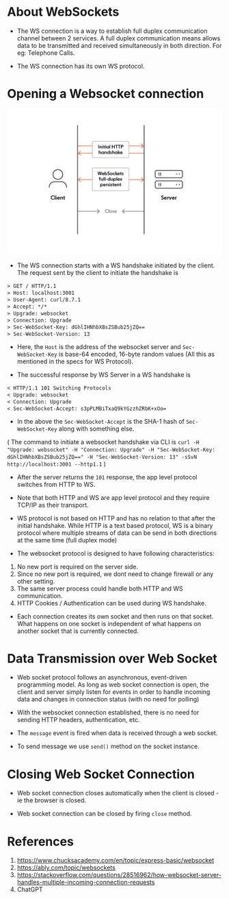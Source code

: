 # About WebSockets

- The WS connection is a way to establish full duplex communication channel between 2 services. A full duplex communication means allows data to be transmitted and received simultaneously in both direction. For eg: Telephone Calls.

- The WS connection has its own WS protocol.

# Opening a Websocket connection

![Web Socket Protocol](img/websocketProtocol.png)

- The WS connection starts with a WS handshake initiated by the client. The request sent by the client to initiate the handshake is

```
> GET / HTTP/1.1
> Host: localhost:3001
> User-Agent: curl/8.7.1
> Accept: */*
> Upgrade: websocket
> Connection: Upgrade
> Sec-WebSocket-Key: dGhlIHNhbXBsZSBub25jZQ==
> Sec-WebSocket-Version: 13
```

- Here, the `Host` is the address of the websocket server and `Sec-WebSocket-Key` is base-64 encoded, 16-byte random values (All this as mentioned in the specs for WS Protocol).

- The successful response by WS Server in a WS handshake is

```
< HTTP/1.1 101 Switching Protocols
< Upgrade: websocket
< Connection: Upgrade
< Sec-WebSocket-Accept: s3pPLMBiTxaQ9kYGzzhZRbK+xOo=
```

- In the above the `Sec-WebSocket-Accept` is the SHA-1 hash of `Sec-WebSocket-Key` along with something else.

( The command to initiate a websocket handshake via CLI is `curl -H "Upgrade: websocket" -H "Connection: Upgrade" -H "Sec-WebSocket-Key: dGhlIHNhbXBsZSBub25jZQ==" -H "Sec-WebSocket-Version: 13" -sSvN http://localhost:3001 --http1.1` )

- After the server returns the `101` response, the app level protocol switches from HTTP to WS.

- Note that both HTTP and WS are app level protocol and they require TCP/IP as their transport.

- WS protocol is not based on HTTP and has no relation to that after the initial handshake. While HTTP is a text based protocol, WS is a binary protocol where multiple streams of data can be send in both directions at the same time (full duplex mode)

- The websocket protocol is designed to have following characteristics:

1. No new port is required on the server side.
2. Since no new port is required, we dont need to change firewall or any other setting.
3. The same server process could handle both HTTP and WS communication.
4. HTTP Cookies / Authentication can be used during WS handshake.

- Each connection creates its own socket and then runs on that socket. What happens on one socket is independent of what happens on another socket that is currently connected.

# Data Transmission over Web Socket

- Web socket protocol follows an asynchronous, event-driven programming model. As long as web socket connection is open, the client and server simply listen for events in order to handle incoming data and changes in connection status (with no need for polling)

- With the websocket connection established, there is no need for sending HTTP headers, authentication, etc.

- The `message` event is fired when data is received through a web socket.

- To send message we use `send()` method on the socket instance.

# Closing Web Socket Connection

- Web socket connection closes automatically when the client is closed - ie the browser is closed.

- Web socket connection can be closed by firing `close` method.

# References

1. https://www.chucksacademy.com/en/topic/express-basic/websocket
2. https://ably.com/topic/websockets
3. https://stackoverflow.com/questions/28516962/how-websocket-server-handles-multiple-incoming-connection-requests
4. ChatGPT
